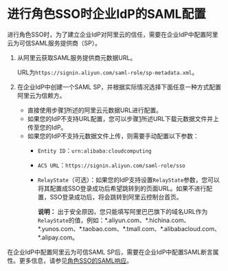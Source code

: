 # 进行角色SSO时企业IdP的SAML配置

进行角色SSO时，为了建立企业IdP对阿里云的信任，需要在企业IdP中配置阿里云为可信SAML服务提供商（SP）。

1.  从阿里云获取SAML服务提供商元数据URL。

    URL为`https://signin.aliyun.com/saml-role/sp-metadata.xml`。

2.  在企业IdP中创建一个SAML SP，并根据实际情况选择下面任意一种方式配置阿里云为信赖方。

    -   直接使用步骤[1](#step_yqv_e6o_kox)所述的阿里云元数据URL进行配置。
    -   如果您的IdP不支持URL配置，您可以步骤[1](#step_yqv_e6o_kox)所述URL下载元数据文件并上传至您的IdP。
    -   如果您的IdP不支持元数据文件上传，则需要手动配置以下参数：
        -   `Entity ID`：`urn:alibaba:cloudcomputing`
        -   `ACS URL`：`https://signin.aliyun.com/saml-role/sso`
        -   `RelayState`（可选）：如果您的IdP支持设置`RelayState`参数，您可以将其配置成SSO登录成功后希望跳转到的页面URL。如果不进行配置，SSO登录成功后，将会跳转到阿里云控制台首页。

            **说明：** 出于安全原因，您只能填写阿里巴巴旗下的域名URL作为`RelayState`的值，例如：\*.aliyun.com、\*.hichina.com、\*.yunos.com、\*.taobao.com、\*.tmall.com、\*.alibabacloud.com、\*.alipay.com。


在企业IdP中配置阿里云为可信SAML SP后，需要在企业IdP中配置SAML断言属性。更多信息，请参见[角色SSO的SAML响应](/cn.zh-CN/单点登录管理（SSO）/角色SSO/角色SSO的SAML响应.md)。

